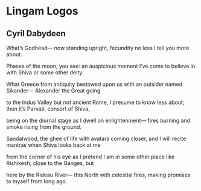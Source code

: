 # Lingam Logos
## Cyril Dabydeen
What’s Godhead—
now standing upright,
fecundity no less
I tell you more about.

Phases of the moon, you see:
an auspicious moment I’ve
come to believe in with
Shiva or some other deity.

What Greece from antiquity
bestowed upon us with an
outsider named Sikander—
Alexander the Great going

to the Indus Valley but not
ancient Rome, I presume to
know less about; then it’s
Parvati, consort of Shiva,

being on the diurnal stage
as I dwell on enlightenment—
fires burning and smoke
rising from the ground.

Sandalwood, the ghee of life
with avatars coming closer,
and I will recite mantras
when Shiva looks back at me

from the corner of his eye
as I pretend I am in some
other place like Rishikesh,
close to the Ganges, but

here by the Rideau River—
this North with celestial fires,
making promises to myself
from long ago.